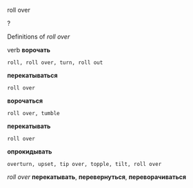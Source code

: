 roll over

?


Definitions of _roll over_

verb
**ворочать**

    roll, roll over, turn, roll out
**перекатываться**

    roll over
**ворочаться**

    roll over, tumble
**перекатывать**

    roll over
**опрокидывать**

    overturn, upset, tip over, topple, tilt, roll over

_roll over_
**перекатывать**, **перевернуться**, **переворачиваться**